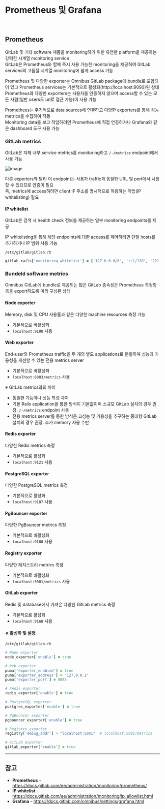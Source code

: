 # Prometheus 및 Grafana

<br>

## Prometheus
GitLab 및 기타 software 제품을 monitoring하기 위한 유연한 platform을 제공하는 강력한 시계열 monitoring service  
GitLab은 Prometheus와 함께 즉시 사용 가능한 monitoring을 제공하여 GitLab services의 고품질 시계열 monitoring에 쉽게 access 가능

Prometheus 및 다양한 exporter는 Omnibus GitLab package에 bundle로 포함되어 있고 Prometheus services는 기본적으로 활성화(http://localhost:9090)된 상태  
Prometheus와 다양한 exporters는 사용자를 인증하지 않으며 access할 수 있는 모든 사람(일반 users도 url로 접근 가능)이 사용 가능

Prometheus는 주기적으로 data sources에 연결하고 다양한 exporters를 통해 성능 metrics을 수집하여 작동  
Monitoring data를 보고 작업하려면 Prometheus에 직접 연결하거나 Grafana와 같은 dashboard 도구 사용 가능

### GitLab metrics
GitLab은 자체 내부 service metrics를 monitoring하고 `/-/metrics` endpoint에서 사용 가능

![image](https://user-images.githubusercontent.com/46125158/230763466-09160ad7-ebf8-4c3c-825e-28dc9d8ceedb.png)

다른 exporters와 달리 이 endpoint는 사용자 traffic과 동일한 URL 및 port에서 사용할 수 있으므로 인증이 필요  
즉, metrics에 access하려면 client IP 주소를 명시적으로 허용하는 작업(IP whitelisting) 필요

#### IP whitelist
GitLab은 검색 시 health check 정보를 제공하는 일부 monitoring endpoints를 제공

IP whitelisting을 통해 해당 endpoints에 대한 access를 제어하려면 단일 hosts를 추가하거나 IP 범위 사용 가능

`/etc/gitlab/gitlab.rb`  
```ruby
gitlab_rails['monitoring_whitelist'] = ['127.0.0.0/8', '::1/128', '221.148.114.22/32']
```

### Bundeld software metrics
Omnibus GitLab에 bundle로 제공되는 많은 GitLab 종속성은 Prometheus 측정항목을 export하도록 미리 구성된 상태

#### Node exporter
Memory, disk 및 CPU 사용률과 같은 다양한 machine resources 측정 가능

- 기본적으로 비활성화
- `localhost:9100` 사용

#### Web exporter
End-user와 Prometheus traffic을 두 개의 별도 applications로 분할하여 성능과 가용성을 개선할 수 있는 전용 metrics server

- 기본적으로 비활성화
- `localhost:8083/metrics` 사용

※ GitLab metrics와의 차이
- 동일한 기능이나 성능 특성 차이
- 기본 Rails application을 통한 방식이 기본값이며 소규모 GitLab 설치의 경우 권장. `/-/metrics` endpoint 사용
- 전용 metrics server를 통한 방식은 고성능 및 가용성을 추구하는 중대형 GitLab 설치의 경우 권장. 추가 memory 사용 수반

#### Redis exporter
다양한 Redis metrics 측정

- 기본적으로 활성화
- `localhost:9121` 사용

#### PostgreSQL exporter
다양한 PostgreSQL metrics 측정

- 기본적으로 활성화
- `localhost:9187` 사용

#### PgBouncer exporter
다양한 PgBouncer metrics 측정

- 기본적으로 비활성화
- `localhost:9188` 사용

#### Registry exporter
다양한 레지스트리 metrics 측정

- 기본적으로 비활성화
- `localhost:5001/metrics` 사용

#### GitLab exporter
Redis 및 database에서 가져온 다양한 GitLab metrics 측정

- 기본적으로 활성화
- `localhost:9168` 사용

#### ※ 활성화 및 설정
`/etc/gitlab/gitlab.rb`  
```ruby
# Node exporter
node_exporter['enable'] = true

# Web exporter
puma['exporter_enabled'] = true
puma['exporter_address'] = "127.0.0.1"
puma['exporter_port'] = 8083

# Redis exporter
redis_exporter['enable'] = true

# PostgreSQL exporter
postgres_exporter['enable'] = true

# PgBouncer exporter
pgbouncer_exporter['enable'] = true

# Registry exporter
registry['debug_addr'] = "localhost:5001"  # localhost:5001/metrics

# GitLab exporter
gitlab_exporter['enable'] = true
```

<hr>

## 참고
- **Prometheus** - https://docs.gitlab.com/ee/administration/monitoring/prometheus/
- **IP whitelist** - https://docs.gitlab.com/ee/administration/monitoring/ip_allowlist.html
- **Grafana** - https://docs.gitlab.com/omnibus/settings/grafana.html
